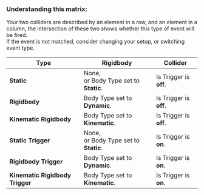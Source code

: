 ### Understanding this matrix:
Your two colliders are described by an element in a row, and an element in a column, the intersection of these two shows whether this type of event will be fired.  
If the event is not matched, consider changing your setup, or switching event type.


| Type                            | Rigidbody                                | Collider               |
|---------------------------------|------------------------------------------|------------------------|
| **Static**                      | None,<br>or Body Type set to **Static**. | Is Trigger is **off**. |
| **Rigidbody**                   | Body Type set to **Dynamic**.            | Is Trigger is **off**. |
| **Kinematic Rigidbody**         | Body Type set to **Kinematic**.          | Is Trigger is **off**. |
| **Static Trigger**              | None,<br>or Body Type set to **Static**. | Is Trigger is **on**.  |
| **Rigidbody Trigger**           | Body Type set to **Dynamic**.            | Is Trigger is **on**.  |
| **Kinematic Rigidbody Trigger** | Body Type set to **Kinematic**.          | Is Trigger is **on**.  |
